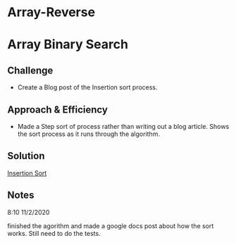 # Array-Reverse
# Array Binary Search
<!-- Short summary or background information -->

## Challenge
<!-- Description of the challenge -->
- Create a Blog post of the Insertion sort process.

## Approach & Efficiency
<!-- What approach did you take? Why? What is the Big O space/time for this approach? -->
- Made a Step sort of process rather than writing out a blog article. Shows the sort process as it runs through the algorithm.



## Solution
<!-- Embedded whiteboard image -->


[Insertion Sort](https://docs.google.com/document/d/1pPe-wZsx7CJ6_03cpd06aGEw_Z37YDjnCd6bzVHzKv8/edit)

## Notes

8:10 11/2/2020

finished the agorithm and made a google docs post about how the sort works. Still need to do the tests.

